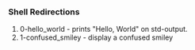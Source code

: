 ### Shell Redirections
1. 0-hello_world - prints "Hello, World" on std-output.
2. 1-confused_smiley - display a confused smiley
